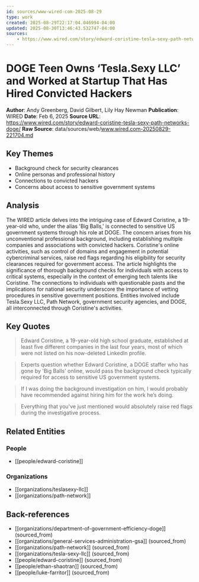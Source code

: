```yaml
---
id: sources/www-wired-com-2025-08-29
type: work
created: 2025-08-29T22:17:04.046994-04:00
updated: 2025-08-30T13:46:43.532747-04:00
sources:
    - https://www.wired.com/story/edward-coristine-tesla-sexy-path-networks-doge/
---
```


# DOGE Teen Owns ‘Tesla.Sexy LLC’ and Worked at Startup That Has Hired Convicted Hackers

**Author**: Andy Greenberg, David Gilbert, Lily Hay Newman
**Publication**: WIRED
**Date**: Feb 6, 2025
**Source URL**: https://www.wired.com/story/edward-coristine-tesla-sexy-path-networks-doge/
**Raw Source**: data/sources/web/www.wired.com-20250829-221704.md

## Key Themes

- Background check for security clearances
- Online personas and professional history
- Connections to convicted hackers
- Concerns about access to sensitive government systems

## Analysis

The WIRED article delves into the intriguing case of Edward Coristine, a 19-year-old who, under the alias 'Big Balls,' is connected to sensitive US government systems through his role at DOGE. The concern arises from his unconventional professional background, including establishing multiple companies and associations with convicted hackers. Coristine's online activities, such as control of domains and engagement in potential cybercriminal services, raise red flags regarding his eligibility for security clearances required for government access. The article highlights the significance of thorough background checks for individuals with access to critical systems, especially in the context of emerging tech talents like Coristine. The connections to individuals with questionable pasts and the implications for national security underscore the importance of vetting procedures in sensitive government positions. Entities involved include Tesla.Sexy LLC, Path Network, government security agencies, and DOGE, all interconnected through Coristine's activities.

## Key Quotes

> Edward Coristine, a 19-year-old high school graduate, established at least five different companies in the last four years, most of which were not listed on his now-deleted LinkedIn profile.

> Experts question whether Edward Coristine, a DOGE staffer who has gone by 'Big Balls' online, would pass the background check typically required for access to sensitive US government systems.

> If I was doing the background investigation on him, I would probably have recommended against hiring him for the work he’s doing.

> Everything that you've just mentioned would absolutely raise red flags during the investigative process.

## Related Entities

### People
- [[people/edward-coristine]]

### Organizations
- [[organizations/teslasexy-llc]]
- [[organizations/path-network]]

## Back-references
<!-- Auto-maintained by the system -->
- [[organizations/department-of-government-efficiency-doge]] (sourced_from)
- [[organizations/general-services-administration-gsa]] (sourced_from)
- [[organizations/path-network]] (sourced_from)
- [[organizations/tesla-sexy-llc]] (sourced_from)
- [[people/edward-coristine]] (sourced_from)
- [[people/ethan-shaotran]] (sourced_from)
- [[people/luke-farritor]] (sourced_from)

